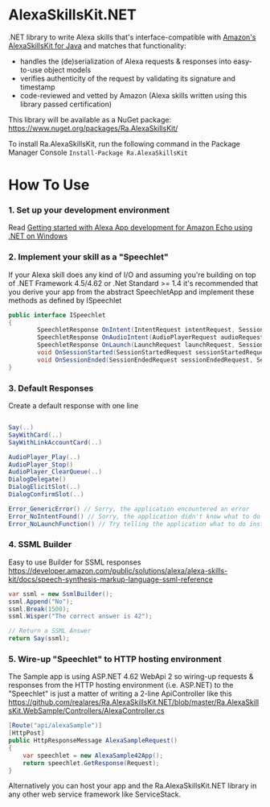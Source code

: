 # AlexaSkillsKit.NET
.NET library to write Alexa skills that's interface-compatible with [Amazon's AlexaSkillsKit for Java](https://github.com/amzn/alexa-skills-kit-java) and matches that functionality:
* handles the (de)serialization of Alexa requests & responses into easy-to-use object models
* verifies authenticity of the request by validating its signature and timestamp
* code-reviewed and vetted by Amazon (Alexa skills written using this library passed certification)

This library will be available as a NuGet package: https://www.nuget.org/packages/Ra.AlexaSkillsKit/

To install Ra.AlexaSkillsKit, run the following command in the Package Manager Console
``
Install-Package Ra.AlexaSkillsKit
``


# How To Use

### 1. Set up your development environment

Read [Getting started with Alexa App development for Amazon Echo using .NET on Windows](https://freebusy.io/blog/getting-started-with-alexa-app-development-for-amazon-echo-using-dot-net)

### 2. Implement your skill as a "Speechlet"

If your Alexa skill does any kind of I/O and assuming you're building on top of .NET Framework 4.5/4.62 or .Net Standard >= 1.4 it's recommended that you derive your app from the abstract SpeechletApp and implement these methods as defined by ISpeechlet
   

```csharp
public interface ISpeechlet
{
        SpeechletResponse OnIntent(IntentRequest intentRequest, Session session, Context context);
        SpeechletResponse OnAudioIntent(AudioPlayerRequest audioRequest, Context context);
        SpeechletResponse OnLaunch(LaunchRequest launchRequest, Session session, Context context);
        void OnSessionStarted(SessionStartedRequest sessionStartedRequest, Session session);
        void OnSessionEnded(SessionEndedRequest sessionEndedRequest, Session session);
}
```
### 3. Default Responses
  
Create a default response with one line
```csharp

Say(..)
SayWithCard(..)
SayWithLinkAccountCard(..)

AudioPlayer_Play(..)
AudioPlayer_Stop()
AudioPlayer_ClearQueue(..)
DialogDelegate()
DialogElicitSlot(..)
DialogConfirmSlot(..)

Error_GenericError() // Sorry, the application encountered an error
Error_NoIntentFound() // Sorry, the application didn't know what to do with that intent
Error_NoLaunchFunction() // Try telling the application what to do instead of opening it


```
### 4. SSML Builder
Easy to use Builder for SSML responses
https://developer.amazon.com/public/solutions/alexa/alexa-skills-kit/docs/speech-synthesis-markup-language-ssml-reference

```csharp
var ssml = new SsmlBuilder();
ssml.Append("No");
ssml.Break(1500);
ssml.Wisper("The correct answer is 42");

// Return a SSML Answer
return Say(ssml);         
```

### 5. Wire-up "Speechlet" to HTTP hosting environment

The Sample app is using ASP.NET 4.62 WebApi 2 so wiring-up requests & responses from the HTTP hosting environment (i.e. ASP.NET) to the "Speechlet" is just a matter of writing a 2-line ApiController like this 
https://github.com/realares/Ra.AlexaSkillsKit.NET/blob/master/Ra.AlexaSkillsKit.WebSample/Controllers/AlexaController.cs

```csharp
[Route("api/alexaSample")]
[HttpPost]
public HttpResponseMessage AlexaSampleRequest()
{
	var speechlet = new AlexaSample42App();
	return speechlet.GetResponse(Request);
}

```

Alternatively you can host your app and the Ra.AlexaSkillsKit.NET library in any other web service framework like ServiceStack.

